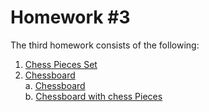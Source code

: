 # Homework #3

  The third homework consists of the following:
  1. [Chess Pieces Set](https://github.com/Ana-Mares/3DMP/tree/master/Homework%20%233/Chess%20Pieces%20Set) </br>
  2. [Chessboard](https://github.com/Ana-Mares/3DMP/tree/master/Homework%20%233/Chessboard) </br>
  		a. [Chessboard](https://github.com/Ana-Mares/3DMP/tree/master/Homework%20%233/Chessboard/Chessboard) </br>
			b. [Chessboard with chess Pieces](https://github.com/Ana-Mares/3DMP/tree/master/Homework%20%233/Chessboard/Chessboard%20With%20Chess%20Pieces)
